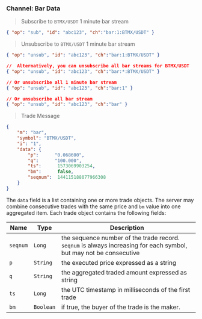 ### Channel: Bar Data 

> Subscribe to `BTMX/USDT` 1 minute bar stream

```json
{ "op": "sub", "id": "abc123", "ch":"bar:1:BTMX/USDT" }
```

> Unsubscribe to `BTMX/USDT` 1 minute bar stream

```json
{ "op": "unsub", "id": "abc123", "ch":"bar:1:BTMX/USDT" }

//  Alternatively, you can unsubscribe all bar streams for BTMX/USDT
{ "op": "unsub", "id": "abc123", "ch":"bar:*:BTMX/USDT" }

// Or unsubscribe all 1 minute bar stream
{ "op": "unsub", "id": "abc123", "ch":"bar:1" }

// Or unsubscribe all bar stream
{ "op": "unsub", "id": "abc123", "ch":"bar" }
```

> Trade Message 

```json
{
    "m": "bar",
    "symbol": "BTMX/USDT",
    "i": "1", 
    "data": {
        "p":      "0.068600",
        "q":      "100.000",
        "ts":      1573069903254,
        "bm":      false,
        "seqnum":  144115188077966308
    }
}
```

The `data` field is a list containing one or more trade objects. The server may combine consecutive trades with the same price and `bm` 
value into one aggregated item. Each trade object contains the following fields:

 Name     | Type       | Description                                                                                    
--------- | ---------- | ---------------------------------------------------------------------------------------------- 
 `seqnum` | `Long`     | the sequence number of the trade record. `seqnum` is always increasing for each symbol, but may not be consecutive 
 `p`      | `String`   | the executed price expressed as a string                                                       
 `q`      | `String`   | the aggregated traded amount expressed as string                                               
 `ts`     | `Long`     | the UTC timestamp in milliseconds of the first trade                                           
 `bm`     | `Boolean`  | if true, the buyer of the trade is the maker.


